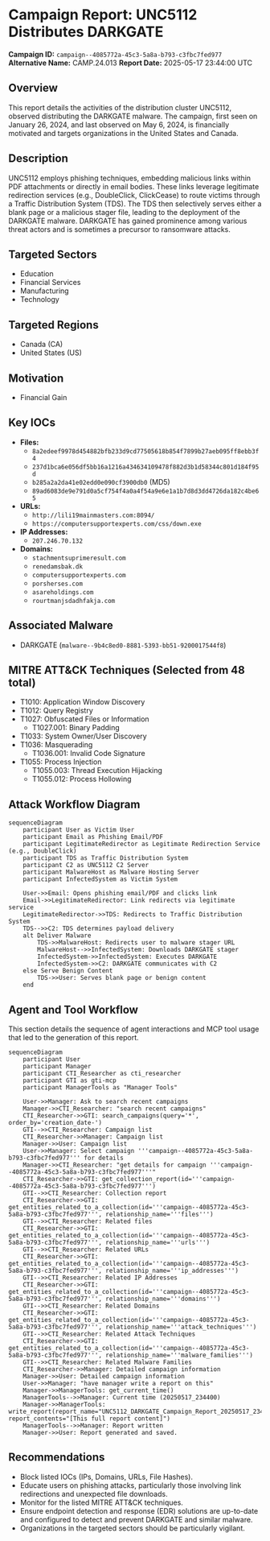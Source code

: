 # Campaign Report: UNC5112 Distributes DARKGATE

**Campaign ID:** `campaign--4085772a-45c3-5a8a-b793-c3fbc7fed977`
**Alternative Name:** CAMP.24.013
**Report Date:** 2025-05-17 23:44:00 UTC

## Overview
This report details the activities of the distribution cluster UNC5112, observed distributing the DARKGATE malware. The campaign, first seen on January 26, 2024, and last observed on May 6, 2024, is financially motivated and targets organizations in the United States and Canada.

## Description
UNC5112 employs phishing techniques, embedding malicious links within PDF attachments or directly in email bodies. These links leverage legitimate redirection services (e.g., DoubleClick, ClickCease) to route victims through a Traffic Distribution System (TDS). The TDS then selectively serves either a blank page or a malicious stager file, leading to the deployment of the DARKGATE malware. DARKGATE has gained prominence among various threat actors and is sometimes a precursor to ransomware attacks.

## Targeted Sectors
*   Education
*   Financial Services
*   Manufacturing
*   Technology

## Targeted Regions
*   Canada (CA)
*   United States (US)

## Motivation
*   Financial Gain

## Key IOCs

*   **Files:**
    *   `8a2edeef9978d454882bfb233d9cd77505618b854f7899b27aeb095ff8ebb3f4`
    *   `237d1bca6e056df5bb16a1216a434634109478f882d3b1d58344c801d184f95d`
    *   `b285a2a2da41e02edd0e090cf3900db0` (MD5)
    *   `89ad6083de9e791d0a5cf754f4a0a4f54a9e6e1a1b7d8d3dd4726da182c4be65`
*   **URLs:**
    *   `http://lili19mainmasters.com:8094/`
    *   `https://computersupportexperts.com/css/down.exe`
*   **IP Addresses:**
    *   `207.246.70.132`
*   **Domains:**
    *   `stachmentsuprimeresult.com`
    *   `renedamsbak.dk`
    *   `computersupportexperts.com`
    *   `porsherses.com`
    *   `asareholdings.com`
    *   `rourtmanjsdadhfakja.com`

## Associated Malware
*   DARKGATE (`malware--9b4c8ed0-8881-5393-bb51-9200017544f8`)

## MITRE ATT&CK Techniques (Selected from 48 total)
*   T1010: Application Window Discovery
*   T1012: Query Registry
*   T1027: Obfuscated Files or Information
    *   T1027.001: Binary Padding
*   T1033: System Owner/User Discovery
*   T1036: Masquerading
    *   T1036.001: Invalid Code Signature
*   T1055: Process Injection
    *   T1055.003: Thread Execution Hijacking
    *   T1055.012: Process Hollowing

## Attack Workflow Diagram
```{mermaid}
sequenceDiagram
    participant User as Victim User
    participant Email as Phishing Email/PDF
    participant LegitimateRedirector as Legitimate Redirection Service (e.g., DoubleClick)
    participant TDS as Traffic Distribution System
    participant C2 as UNC5112 C2 Server
    participant MalwareHost as Malware Hosting Server
    participant InfectedSystem as Victim System

    User->>Email: Opens phishing email/PDF and clicks link
    Email->>LegitimateRedirector: Link redirects via legitimate service
    LegitimateRedirector->>TDS: Redirects to Traffic Distribution System
    TDS-->>C2: TDS determines payload delivery
    alt Deliver Malware
        TDS->>MalwareHost: Redirects user to malware stager URL
        MalwareHost-->>InfectedSystem: Downloads DARKGATE stager
        InfectedSystem->>InfectedSystem: Executes DARKGATE
        InfectedSystem->>C2: DARKGATE communicates with C2
    else Serve Benign Content
        TDS->>User: Serves blank page or benign content
    end
```

## Agent and Tool Workflow
This section details the sequence of agent interactions and MCP tool usage that led to the generation of this report.

```{mermaid}
sequenceDiagram
    participant User
    participant Manager
    participant CTI_Researcher as cti_researcher
    participant GTI as gti-mcp
    participant ManagerTools as "Manager Tools"

    User->>Manager: Ask to search recent campaigns
    Manager->>CTI_Researcher: "search recent campaigns"
    CTI_Researcher->>GTI: search_campaigns(query='*', order_by='creation_date-')
    GTI-->>CTI_Researcher: Campaign list
    CTI_Researcher->>Manager: Campaign list
    Manager->>User: Campaign list
    User->>Manager: Select campaign '''campaign--4085772a-45c3-5a8a-b793-c3fbc7fed977''' for details
    Manager->>CTI_Researcher: "get details for campaign '''campaign--4085772a-45c3-5a8a-b793-c3fbc7fed977'''"
    CTI_Researcher->>GTI: get_collection_report(id='''campaign--4085772a-45c3-5a8a-b793-c3fbc7fed977''')
    GTI-->>CTI_Researcher: Collection report
    CTI_Researcher->>GTI: get_entities_related_to_a_collection(id='''campaign--4085772a-45c3-5a8a-b793-c3fbc7fed977''', relationship_name='''files''')
    GTI-->>CTI_Researcher: Related files
    CTI_Researcher->>GTI: get_entities_related_to_a_collection(id='''campaign--4085772a-45c3-5a8a-b793-c3fbc7fed977''', relationship_name='''urls''')
    GTI-->>CTI_Researcher: Related URLs
    CTI_Researcher->>GTI: get_entities_related_to_a_collection(id='''campaign--4085772a-45c3-5a8a-b793-c3fbc7fed977''', relationship_name='''ip_addresses''')
    GTI-->>CTI_Researcher: Related IP Addresses
    CTI_Researcher->>GTI: get_entities_related_to_a_collection(id='''campaign--4085772a-45c3-5a8a-b793-c3fbc7fed977''', relationship_name='''domains''')
    GTI-->>CTI_Researcher: Related Domains
    CTI_Researcher->>GTI: get_entities_related_to_a_collection(id='''campaign--4085772a-45c3-5a8a-b793-c3fbc7fed977''', relationship_name='''attack_techniques''')
    GTI-->>CTI_Researcher: Related Attack Techniques
    CTI_Researcher->>GTI: get_entities_related_to_a_collection(id='''campaign--4085772a-45c3-5a8a-b793-c3fbc7fed977''', relationship_name='''malware_families''')
    GTI-->>CTI_Researcher: Related Malware Families
    CTI_Researcher->>Manager: Detailed campaign information
    Manager->>User: Detailed campaign information
    User->>Manager: "have manager write a report on this"
    Manager->>ManagerTools: get_current_time()
    ManagerTools-->>Manager: Current time (20250517_234400)
    Manager->>ManagerTools: write_report(report_name="UNC5112_DARKGATE_Campaign_Report_20250517_234400", report_contents="[This full report content]")
    ManagerTools-->>Manager: Report written
    Manager->>User: Report generated and saved.
```

## Recommendations
*   Block listed IOCs (IPs, Domains, URLs, File Hashes).
*   Educate users on phishing attacks, particularly those involving link redirections and unexpected file downloads.
*   Monitor for the listed MITRE ATT&CK techniques.
*   Ensure endpoint detection and response (EDR) solutions are up-to-date and configured to detect and prevent DARKGATE and similar malware.
*   Organizations in the targeted sectors should be particularly vigilant.
